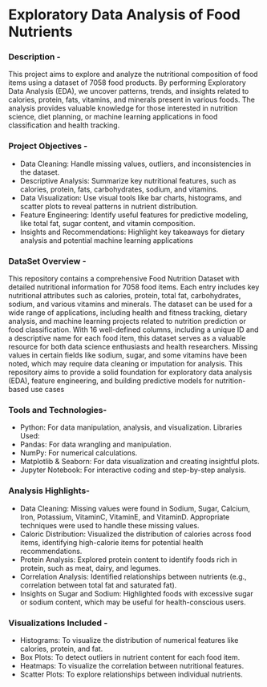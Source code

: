# Exploratory Data Analysis of Food Nutrients

### **Description** -
This project aims to explore and analyze the nutritional composition of food items using a dataset of 7058 food products. By performing Exploratory Data Analysis (EDA), we uncover patterns, trends, and insights related to calories, protein, fats, vitamins, and minerals present in various foods. The analysis provides valuable knowledge for those interested in nutrition science, diet planning, or machine learning applications in food classification and health tracking.

### **Project Objectives** -
- Data Cleaning: Handle missing values, outliers, and inconsistencies in the dataset.
- Descriptive Analysis: Summarize key nutritional features, such as calories, protein, fats, carbohydrates, sodium, and vitamins.
- Data Visualization: Use visual tools like bar charts, histograms, and scatter plots to reveal patterns in nutrient distribution.
- Feature Engineering: Identify useful features for predictive modeling, like total fat, sugar content, and vitamin composition.
- Insights and Recommendations: Highlight key takeaways for dietary analysis and potential machine learning applications

### **DataSet Overview** -
This repository contains a comprehensive Food Nutrition Dataset with detailed nutritional information for 7058 food items. Each entry includes key nutritional attributes such as calories, protein, total fat, carbohydrates, sodium, and various vitamins and minerals. The dataset can be used for a wide range of applications, including health and fitness tracking, dietary analysis, and machine learning projects related to nutrition prediction or food classification. With 16 well-defined columns, including a unique ID and a descriptive name for each food item, this dataset serves as a valuable resource for both data science enthusiasts and health researchers. Missing values in certain fields like sodium, sugar, and some vitamins have been noted, which may require data cleaning or imputation for analysis. This repository aims to provide a solid foundation for exploratory data analysis (EDA), feature engineering, and building predictive models for nutrition-based use cases

### **Tools and Technologies**-
- Python: For data manipulation, analysis, and visualization.
  Libraries Used:
- Pandas: For data wrangling and manipulation.
- NumPy: For numerical calculations.
- Matplotlib & Seaborn: For data visualization and creating insightful plots.
- Jupyter Notebook: For interactive coding and step-by-step analysis.

### **Analysis Highlights**-
- Data Cleaning: Missing values were found in Sodium, Sugar, Calcium, Iron, Potassium, VitaminC, VitaminE, and VitaminD. Appropriate techniques were used to handle these missing values.
- Caloric Distribution: Visualized the distribution of calories across food items, identifying high-calorie items for potential health recommendations.
- Protein Analysis: Explored protein content to identify foods rich in protein, such as meat, dairy, and legumes.
- Correlation Analysis: Identified relationships between nutrients (e.g., correlation between total fat and saturated fat).
- Insights on Sugar and Sodium: Highlighted foods with excessive sugar or sodium content, which may be useful for health-conscious users.

### **Visualizations Included** -
- Histograms: To visualize the distribution of numerical features like calories, protein, and fat.
- Box Plots: To detect outliers in nutrient content for each food item.
- Heatmaps: To visualize the correlation between nutritional features.
- Scatter Plots: To explore relationships between individual nutrients.

